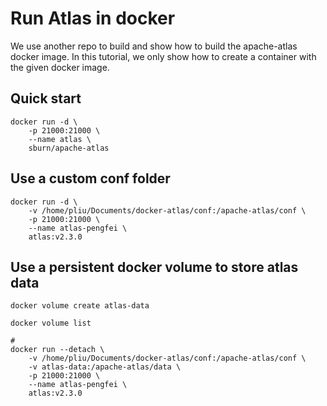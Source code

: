 # Run Atlas in docker

We use another repo to build and show how to build the apache-atlas docker image. In this tutorial, we only show how
to create a container with the given docker image.


## Quick start

```shell
docker run -d \
    -p 21000:21000 \
    --name atlas \
    sburn/apache-atlas
```


## Use a custom conf folder

```shell
docker run -d \
    -v /home/pliu/Documents/docker-atlas/conf:/apache-atlas/conf \
    -p 21000:21000 \
    --name atlas-pengfei \
    atlas:v2.3.0
```

## Use a persistent docker volume to store atlas data

```shell
docker volume create atlas-data

docker volume list

# 
docker run --detach \
    -v /home/pliu/Documents/docker-atlas/conf:/apache-atlas/conf \
    -v atlas-data:/apache-atlas/data \
    -p 21000:21000 \
    --name atlas-pengfei \
    atlas:v2.3.0
```